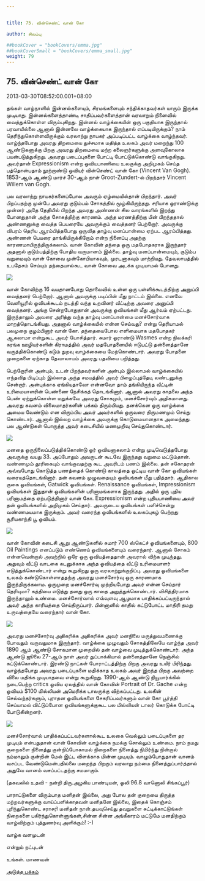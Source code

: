 ```yaml
---


title: 75. வின்செண்ட் வான் கோ

author: சிலம்பு

##bookCover = "bookCovers/emma.jpg"
##bookCoverSmall = "bookCovers/emma_small.jpg"
weight: 79
---
```


## 75. வின்செண்ட் வான் கோ

2013-03-30T08:52:00.001+08:00

தங்கள் வாழ்நாளில் இன்னல்களையும், சிரமங்களையும் சந்திக்காதவர்கள் யாரும் இருக்க முடியாது. இன்னல்களைத்தாண்டி சாதிப்பவர்களைத்தான் வரலாறும் நினைவில் வைத்துக்கொள்ள விரும்புகிறது. இன்னல் வாழ்க்கையின் ஒரு பகுதியாக இருந்தால் பரவாயில்லை ஆனால் இன்னலே வாழ்க்கையாக இருந்தால் எப்படியிருக்கும்? நாம் தெரிந்துகொள்ளவிருக்கும் வரலாற்று நாயகர் அப்படிப்பட்ட வாழ்க்கை வாழ்ந்தவர். வாழ்ந்தபோது அவரது திறமையை துச்சமாக மதித்த உலகம் அவர் மறைந்து 100 ஆண்டுகளுக்கு பிறகு அவரது திறமையை மற்ற கலைஞர்களுக்கு அளவுகோலாக பயன்படுத்துகிறது. அவரது படைப்புகளை போட்டி போட்டுக்கொண்டு வாங்குகிறது. அவர்தான் Expressionism என்ற ஓவியபாணியை உலகுக்கு அறிமுகம் செய்த பத்தொன்பதாம் நூற்றாண்டு ஓவியர் வின்செண்ட் வான் கோ (Vincent Van Gogh). 1853-ஆம் ஆண்டு மார்ச் 30-ஆம் நாள் Groot-Zundert-ல் பிறந்தார் Vincent Willem van Gogh.

பல வரலாற்று நாயகர்களைப்போல அவரும் ஏழ்மையில்தான் பிறந்தார். அவர் பிறப்பதற்கு முன்பே அவரது குடும்பம் சோகத்தில் மூழ்கியிருந்தது. சரியாக ஓராண்டுக்கு முன்னர் அதே தேதியில் பிறந்த அவரது அண்ணன் சில வாரங்களில் இறந்து போனதுதான் அந்த சோகத்திற்கு காரணம். அந்த மரணத்திற்கு பின் பிறந்ததால் அண்ணனுக்கு வைத்த பெயரையே அவருக்கும் வைத்தனர் பெற்றோர். அவருக்கு விபரம் தெரிய ஆரம்பித்தபோது ஒருவித தாழ்வு மனப்பான்மை ஏற்பட ஆரம்பித்தது. அண்ணன் பெயரை தாங்கியிருக்கிறோம் என்ற நினைப்பு அதற்கு காரணமாயிருந்திருக்கலாம். வான் கோவின் தந்தை ஒரு மதபோதகராக இருந்தார் அதனால் குடும்பத்திற்கு போதிய வருமானம் இல்லை. தாழ்வு மனப்பான்மையும், குடும்ப வறுமையும் வான் கோவை முன்கோபியாகவும், முரடனாகவும் மாற்றியது. தேவலாயத்தில் உபதேசம் செய்யும் தந்தையால்கூட வான் கோவை அடக்க முடியாமல் போனது.

![](http://4.bp.blogspot.com/-uNhGeXsHXiQ/UVUykcgpAII/AAAAAAAADlU/SufHyZim2Fk/s1600/486px-Vincent_van_Gogh_1866.jpg)

வான் கோவிற்கு 16 வயதானபோது தொலைவில் உள்ள ஒரு பள்ளிக்கூடத்திற்கு அனுப்பி வைத்தனர் பெற்றோர். ஆனால் அவருக்கு படிப்பின் மீது நாட்டம் இல்லை. எனவே வெளியூரில் ஓவியக்கூடம் நடத்தி வந்த உறவினர் வீட்டிற்கு அவரை அனுப்பி வைத்தனர். அங்கு சென்றபோதுதான் அவருக்கு ஓவியங்கள் மீது ஆர்வம் ஏற்பட்டது. இருந்தாலும் அவரை அரித்து வந்த தாழ்வு மனப்பான்மை மனச்சோர்வாக மாறத்தொடங்கியது. அதனால் வாழ்க்கையில் என்ன செய்வது? என்று தெரியாமல் பலமுறை குழம்பினார் வான் கோ. தந்தையைபோல எளிமையாக மதபோதகர் ஆகலாமா என்றுகூட அவர் யோசித்தார். சுமார் ஓராண்டு Wasmes என்ற நிலக்கரி சுரங்க ஊழியர்களின் கிராமத்தில் அவர் மதபோதனையில் ஈடுபட்டு தன்னைத்தானே வருத்திக்கொண்டு கடும் துறவு வாழ்க்கையை மேற்கொண்டார். அவரது போதனை முறைகளை ஏற்காத தேவாலாயம் அவரது பதவியை பறித்தது.

பெற்றோரின் அன்பும், உடன் பிறந்தவர்களின் அன்பும் இல்லாமல் வாழ்க்கையில் எந்தவித பிடிப்பும் இல்லாத அந்த சமயத்தில் அவர் பிழைப்புத்தேடி லண்டனுக்கு சென்றார். அன்புக்காக ஏங்கியதாலோ என்னவோ தாம் தங்கியிருந்த வீட்டின் உரிமையாளரின் பெண்ணை நேசிக்கத் தொடங்கினார். ஆனால் அவரது காதலை அந்த பெண் ஏற்றுக்கொள்ள மறுக்கவே அவரது சோகமும், மனச்சோர்வும் அதிகமானது. அவரது கவனம் விலைமாதர்களின் பக்கம் திரும்பியது. தனக்கென ஒரு வாழ்க்கை அமைய வேண்டும் என விரும்பிய அவர் அவர்களில் ஒருவரை திருமணமும் செய்து கொண்டார். ஆனால் இல்லற வாழ்க்கை அவருக்கு கொடுமையானதாக அமைந்தது. பல ஆண்டுகள் பொருத்த அவர் கடைசியில் மணமுறிவு செய்துகொண்டார்.

![](http://2.bp.blogspot.com/-m-YBh7SGS4E/UVUzGZzppsI/AAAAAAAADl0/53vFWRO8X9s/s1600/Vincent-Van-Gogh-9515695-3-402.jpg)

மனதை ஒருநிலைப்படுத்திக்கொண்டு ஓர் ஓவியனாகலாம் என்று முடிவெடுத்தபோது அவருக்கு வயது 33. அப்போதும் அவருடன் கூடவே இருந்தது வறுமை மட்டும்தான். வண்ணமும் தூரிகையும் வாங்குவதற்கு கூட அவரிடம் பணம் இல்லை. தன் சகோதரன் அவ்வபோது கொடுத்த பணத்தைக் கொண்டு காலத்தை ஓட்டிய வான் கோ ஓவியங்கள் வரையத்தொடங்கினார். தன் கவனம் முழுவதையும் ஓவியங்கள் மீது பதித்தார். ஆதிகால குகை ஓவியங்கள், Gatwick ஓவியங்கள். Renaissance ஓவியங்கள், Impressionism ஓவியங்கள் இதுதான் ஓவியங்களின் பரினாமங்களாக இருந்தது. அதில் ஒரு புதிய பரினாமத்தை ஏற்படுத்தினார் வான் கோ. Expressionism என்ற புதியபாணியை அவர் தன் ஓவியங்களில் அறிமுகம் செய்தார். அவருடைய ஓவியங்கள் பளிச்சென்று வண்ணமயமாக இருக்கும். அவர் வரைந்த ஓவியங்களில் உலகப்புகழ் பெற்றது சூரியகாந்தி பூ ஓவியம்.

![](http://4.bp.blogspot.com/-SvDMBhHCLkU/UVUy7wkHqwI/AAAAAAAADlw/DN-AExKFz0k/s1600/Vincent_Willem_van_Gogh_128.jpg)

வான் கோவின் கடைசி ஆறு ஆண்டுகளில் சுமார் 700 ஸ்கெட்ச் ஓவியங்களையும், 800 Oil Paintings எனப்படும் எண்ணெய் ஓவியங்களையும் வரைந்தார். ஆனால் சோகம் என்னவென்றால் அவற்றில் ஒரே ஒரு ஓவியத்தைதான் அவரால் விற்க முடிந்தது. அதுவும் வீட்டு வாடகை கடனுக்காக அந்த ஓவியத்தை வீட்டு உரிமையாளர் எடுத்துக்கொண்டார் என்று கூறுகிறது ஒரு வரலாற்றுக்குறிப்பு. அவரது ஓவியங்களை உலகம் கண்டுகொள்ளாததற்கு அவரது மனச்சோர்வு ஒரு காரணமாக இருந்திருக்கலாம. ஒருமுறை மனச்சோர்வு முற்றியபோது அவர் என்ன செய்தார் தெரியுமா? கத்தியை எடுத்து தனது ஒரு காதை அறுத்துக்கொண்டார். விசித்திரமாக இருந்தாலும் உண்மை. மனச்சோர்வால் எவ்வுளவு ஆழமாக பாதிக்கப்பட்டிருந்தால் அவர் அந்த காரியத்தை செய்திருப்பார். பின்னாளில் காதில் கட்டுபோட்ட மாதிரி தமது உருவத்தையே வரைந்தார் வான் கோ.

![](http://1.bp.blogspot.com/-m2j-NoStJfU/UVUyun2g77I/AAAAAAAADlc/GU1qq7_DhDA/s1600/529px-Vincent_Willem_van_Gogh_106.jpg)

அவரது மனச்சோர்வு அதிகரிக்க அதிகரிக்க அவர் மனநிலை மருத்துவமணைக்கு போவதும் வருவதுமாக இருந்தார். வாழ்க்கை முழுவதும் சோகத்திலேயே வாழ்ந்த அவர் 1890 ஆம் ஆண்டு சோகமான முறையில் தன் வாழ்வை முடித்துக்கொண்டார். அந்த ஆண்டு ஜூலை 27-ஆம் நாள் அவர் துப்பாக்கியால் தன்னைத்தானே நெஞ்சில் சுட்டுக்கொண்டார். இரண்டு நாட்கள் போராட்டத்திற்கு பிறகு அவரது உயிர் பிரிந்தது. வாழ்ந்தபோது அவரது படைப்புகளை மதிக்காத உலகம் அவர் இறந்த பிறகு அவற்றை விலை மதிக்க முடியாதவை என்று கூறுகிறது. 1990-ஆம் ஆண்டு நியூயார்க்கில் நடைபெற்ற critics ஓவிய ஏலத்தில் வான் கோவின் Portrait of Dr. Gache என்ற ஓவியம் $100 மில்லியன் அமெரிக்க டாலருக்கு விற்கப்பட்டது. உலகின் செல்வந்தர்களும், புராதன ஓவியங்களை சேகரிப்பவர்களும் வான் கோ பூர்த்தி செய்யாமல் விட்டுப்போன ஓவியங்களுக்குகூட பல மில்லியன் டாலர் கொடுக்க போட்டி போடுகின்றனர்.

![](http://3.bp.blogspot.com/-5gztR70ZZ_I/UVUyz2A8jmI/AAAAAAAADlk/P93x7Rh8FuI/s1600/vg_photo1.jpg)

மனச்சோர்வால் பாதிக்கப்பட்டவர்களால்கூட உலகை வெல்லும் படைப்புகளை தர முடியும் என்பதுதான் வான் கோவின் வாழ்க்கை நமக்கு சொல்லும் உண்மை. நாம் நமது குறைகளை நினைத்து குன்றிப்போகாமல் நிறைகளை நினைத்து நிமிர்ந்து நின்றால் நம்மாலும் குன்றின் மேல் இட்ட விளக்காக மின்ன முடியும். வாழும்போதுதான் வானம் வசப்பட வேண்டுமென்பதில்லை மறைந்த பிறகும் வரலாறு நம்மை நினைத்துப்பார்த்தால் அதுவே வானம் வசப்பட்டதற்கு சமமாகும்.

(தகவலில் உதவி - நன்றி திரு.அழகிய பாண்டியன், ஒலி 96.8 வானொலி சிங்கப்பூர்)

பாராட்டுகளை விரும்பாத மனிதன் இல்லை, அது போல தன் குறையை திருத்த மற்றவர்களுக்கு வாய்ப்பளிக்காதவன் மனிதனே இல்லை, இதைக் கொஞ்சம் புரிந்துகொண்ட சராசரி மனிதன் நான்.தயவுசெய்து தவறுகளை சுட்டிக்காட்டுங்கள் நிறைகளை பகிர்ந்துகொள்ளுங்கள்,சின்ன சின்ன அங்கீகாரம் மட்டுமே மனதிற்கும் வாழ்விற்கும் புத்துணர்வு அளிக்கும்! :-)

வாழ்க வளமுடன்

என்றும் நட்புடன்

உங்கள். மாணவன்

[அடுத்த பக்கம்](varalatru_nayagarkal_80)